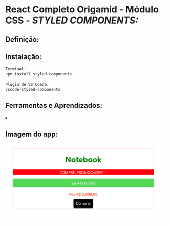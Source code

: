 # React Completo Origamid - Módulo CSS - <i> STYLED COMPONENTS: </i>

## Definição:
<p>

## Instalação:


````
Terminal: 
npm install styled-components

Plugin de VS Coede:
vscode-styled-components
````


## Ferramentas e Aprendizados:
<li> </li>

## Imagem do app:

<img src="./cart.gif"/>